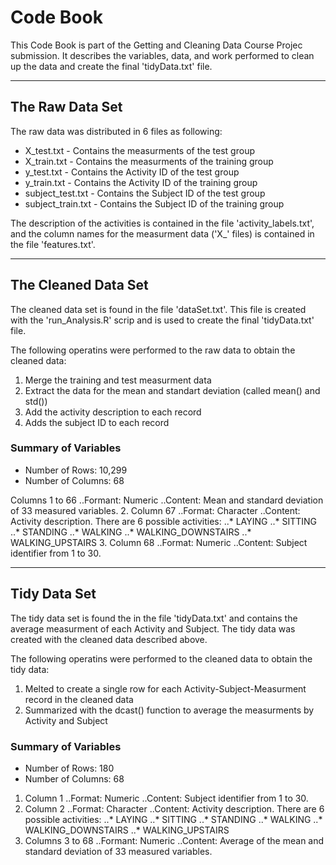 # Code Book

This Code Book is part of the Getting and Cleaning Data Course Projec submission. It describes the variables, data, and work performed to clean up the data and create the final 'tidyData.txt' file.

---

## The Raw Data Set

The raw data was distributed in 6 files as following:
* X_test.txt 		- Contains the measurments of the test group
* X_train.txt 		- Contains the measurments of the training group
* y_test.txt 		- Contains the Activity ID of the test group 
* y_train.txt 		- Contains the Activity ID of the training group 
* subject_test.txt 	- Contains the Subject ID of the test group
* subject_train.txt 	- Contains the Subject ID of the training group

The description of the activities is contained in the file 'activity_labels.txt', and the column names for the measurment data ('X_' files) is contained in the file 'features.txt'.

---

## The Cleaned Data Set

The cleaned data set is found in the file 'dataSet.txt'. This file is created with the 'run_Analysis.R' scrip and is used to create the final 'tidyData.txt' file.

The following operatins were performed to the raw data to obtain the cleaned data:
1. Merge the training and test measurment data
2. Extract the data for the mean and standart deviation (called mean() and std())
3. Add the activity description to each record
4. Adds the subject ID to each record

### Summary of Variables

* Number of Rows: 10,299
* Number of Columns: 68

Columns 1 to 66
..Formant: Numeric
..Content: Mean and standard deviation of 33 measured variables.
2. Column 67
..Format:  Character
..Content: Activity description. There are 6 possible activities:
..* LAYING
..* SITTING
..* STANDING
..* WALKING
..* WALKING_DOWNSTAIRS
..* WALKING_UPSTAIRS
3. Column 68
..Format:  Numeric
..Content: Subject identifier from 1 to 30.

---

## Tidy Data Set

The tidy data set is found the in the file 'tidyData.txt' and contains the average measurment of each Activity and Subject. The tidy data was created with the cleaned data described above.

The following operatins were performed to the cleaned data to obtain the tidy data:
1. Melted to create a single row for each Activity-Subject-Measurment record in the cleaned data
2. Summarized with the dcast() function to average the measurments by Activity and Subject

### Summary of Variables

* Number of Rows: 180
* Number of Columns: 68

1. Column 1
..Format:  Numeric
..Content: Subject identifier from 1 to 30.
2. Column 2
..Format:  Character
..Content: Activity description. There are 6 possible activities:
..* LAYING
..* SITTING
..* STANDING
..* WALKING
..* WALKING_DOWNSTAIRS
..* WALKING_UPSTAIRS
3. Columns 3 to 68
..Formant: Numeric
..Content: Average of the mean and standard deviation of 33 measured variables.